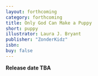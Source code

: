 ```yaml
---
layout: forthcoming
category: forthcoming
title: Only God Can Make a Puppy
short: puppy
illustrator: Laura J. Bryant
publisher: "ZonderKidz"
isbn:
buy: false
---
```


__Release date TBA__

